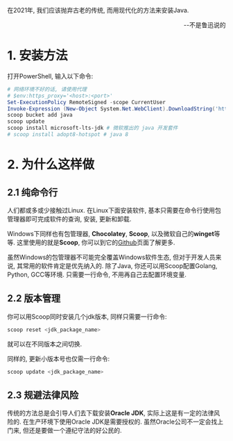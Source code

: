 <title>Windows平台Java开发环境配置</title>

在2021年, 我们应该抛弃古老的传统, 而用现代化的方法来安装Java.
<p align="right" >--不是鲁迅说的</p>

# 1. 安装方法

打开PowerShell, 输入以下命令:

```powershell
# 网络环境不好的话, 请使用代理
# $env:https_proxy='<host>:<port>'
Set-ExecutionPolicy RemoteSigned -scope CurrentUser
Invoke-Expression (New-Object System.Net.WebClient).DownloadString('https://get.scoop.sh')
scoop bucket add java
scoop update
scoop install microsoft-lts-jdk # 微软推出的 java 开发套件
# scoop install adopt8-hotspot # java 8
```

# 2. 为什么这样做

## 2.1 纯命令行

人们都或多或少接触过Linux.
在Linux下面安装软件, 基本只需要在命令行使用包管理器即可完成软件的查询, 安装, 更新和卸载.

Windows下同样也有包管理器, **Chocolatey**, **Scoop**, 以及微软自己的**winget**等等.
这里使用的就是**Scoop**, 你可以到它的[Github](https://github.com/lukesampson/scoop)页面了解更多.

虽然Windows的包管理器不可能完全覆盖Windows软件生态, 但对于开发人员来说, 其常用的软件肯定是优先纳入的.
除了Java, 你还可以用Scoop配置Golang, Python, GCC等环境.
只需要一行命令, 不用再自己去配置环境变量.

## 2.2 版本管理

你可以用Scoop同时安装几个jdk版本, 同样只需要一行命令:
```powershell
scoop reset <jdk_package_name>
```
就可以在不同版本之间切换.


同样的, 更新小版本号也仅需一行命令:
```powershell
scoop update <jdk_package_name>
```

## 2.3 规避法律风险

传统的方法总是会引导人们去下载安装**Oracle JDK**, 实际上这是有一定的法律风险的.
在生产环境下使用Oracle JDK是需要授权的.
虽然Oracle公司不一定会找上门来, 但还是要做一个遵纪守法的好公民的.